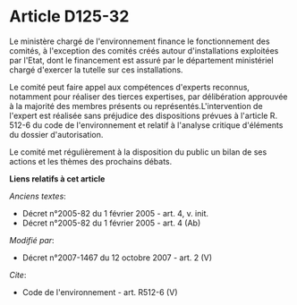 # Article D125-32

Le ministère chargé de l'environnement finance le fonctionnement des comités, à l'exception des comités créés autour
d'installations exploitées par l'Etat, dont le financement est assuré par le département ministériel chargé d'exercer la
tutelle sur ces installations. 

Le comité peut faire appel aux compétences d'experts reconnus, notamment pour réaliser des tierces expertises, par
délibération approuvée à la majorité des membres présents ou représentés.L'intervention de l'expert est réalisée sans
préjudice des dispositions prévues à l'article R. 512-6 du code de l'environnement et relatif à l'analyse critique d'éléments
du dossier d'autorisation. 

Le comité met régulièrement à la disposition du public un bilan de ses actions et les thèmes des prochains débats.

**Liens relatifs à cet article**

_Anciens textes_:

  - Décret n°2005-82 du 1 février 2005 - art. 4, v. init.
  - Décret n°2005-82 du 1 février 2005 - art. 4 (Ab)

_Modifié par_:

  - Décret n°2007-1467 du 12 octobre 2007 - art. 2 (V)

_Cite_:

  - Code de l'environnement - art. R512-6 (V)
